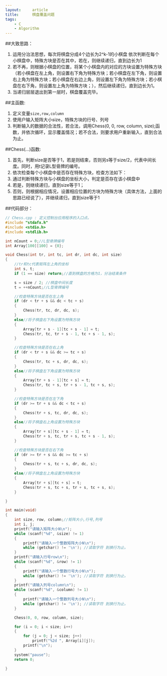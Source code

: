```yaml
---
layout:     article
title:      棋盘覆盖问题
tags:
    - C
    - Algorithm
---
```


##大致思路：

 1. 运用分治法思想，每次将棋盘分成4个边长为2^k-1的小棋盘 依次判断在每个小棋盘中，特殊方块是否在其中，若在，则继续递归，直到边长为1
 2. 若不再，则根据小棋盘的位置，将某个小棋盘内的对应的方块设置为特殊方块（若小棋盘在左上角，则设置右下角为特殊方块；若小棋盘在左下角，则设置右上角为特殊方块；若小棋盘在右边上角，则设置左下角为特殊方块；若小棋盘在右下角，则设置左上角为特殊方块；），然后继续递归，直到边长为1。
 3. 当递归层层退出到第一层时，棋盘覆盖完毕。

##主函数:

 1. 定义变量```size,row,column```
 2. 使用户输入矩阵大小size，特殊方块的行号、列号
 3. 判断输入的数据的合法性，若合法，调用Chess(0, 0, row, column,
    size);函数，并依次循环，显示覆盖情况；若不合法，则要求用户重新输入，直到合法为止。

##Chess(…)函数:

 1. 首先，判断size是否等于1，若是则结束，否则另s等于size/2，代表中间长度。同时，用t记录L型骨牌的编号。
 2. 依次检查每个小棋盘中是否存在特殊方块，检查方法如下：
 3. 通过判断特殊方块与小棋盘的坐标大小，判定是否存在该小棋盘中
 4. 若是，则继续递归，直到size等于1；
 5. 否则，则根据相应情况，设置相应位置的方块为特殊方块（具体方法，上面的思路已经说了），并继续递归，直到size等于1

##代码部分：

```c
// Chess.cpp : 定义控制台应用程序的入口点。
#include "stdafx.h"
#include <stdio.h>
#include <stdlib.h>

int nCount = 0;//L型骨牌编号
int Array[100][100] = {0};

void Chess(int tr, int tc, int dr, int dc, int size)
{
    //tr和tc代表矩阵左上角的坐标
    int s, t;
    if (1 == size) return;//直到棋盘的方格为1，分治结束条件

    s = size / 2; //棋盘中间长度
    t = ++nCount;//L型骨牌编号

    //检查特殊方块是否在左上角
    if (dr < tr + s && dc < tc + s)
    {
        Chess(tr, tc, dr, dc, s);
    }
    else//将子棋盘右下角设置为特殊方块
    {
        Array[tr + s - 1][tc + s - 1] = t;
        Chess(tr, tc, tr + s - 1, tc + s - 1, s);
    }

    //检查特殊方块是否在右上角
    if (dr < tr + s && dc >= tc + s)
    {
        Chess(tr, tc + s, dr, dc, s);
    }
    else//将子棋盘左下角设置为特殊方块
    {
        Array[tr + s - 1][tc + s] = t;
        Chess(tr, tc + s, tr + s - 1, tc + s, s);
    }

    //检查特殊方块是否在左下角
    if (dr >= tr + s && dc < tc + s)
    {
        Chess(tr + s, tc, dr, dc, s);
    }
    else//将子棋盘右上角设置为特殊方块
    {
        Array[tr + s][tc + s - 1] = t;
        Chess(tr + s, tc, tr + s, tc + s - 1, s);
    }

    //检查特殊方块是否在右下角
    if (dr >= tr + s && dc >= tc + s)
    {
        Chess(tr + s, tc + s, dr, dc, s);
    }
    else//将子棋盘左上角设置为特殊方块
    {
        Array[tr + s][tc + s] = t;
        Chess(tr + s, tc + s, tr + s, tc + s, s);
    }

}

int main(void)
{
    int size, row, column;//矩阵大小,行号,列号
    int i, j;
    printf("请输入矩阵大小N\n");
    while (scanf("%d", &size) != 1)
    {
        printf("请输入一个整数矩阵大小N\n");
        while (getchar() != '\n'); //读取字符 到换行为止。		
    }
    printf("请输入行号row\n");
    while (scanf("%d", &row) != 1)
    {
        printf("请输入一个整数行号大小N\n");
        while (getchar() != '\n'); //读取字符 到换行为止。		
    }
    printf("请输入列号column\n");
    while (scanf("%d", &column) != 1)
    {
        printf("请输入一个整数列号大小N\n");
        while (getchar() != '\n'); //读取字符 到换行为止。		
    }

    Chess(0, 0, row, column, size);

    for (i = 0; i < size; i++)
    {
        for (j = 0; j < size; j++)
            printf("%2d ", Array[i][j]);
        printf("\n");
    }
    system("pause");
    return 0;

}
```
